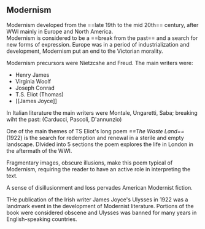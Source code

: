 ## Modernism
Modernism developed from the ==late 19th to the mid 20th== century, after WWI mainly in Europe and North America.  
Modernism is considered to be a ==break from the past== and a search for new forms of expression. 
Europe was in a period of industrialization and development, Modernism put an end to the Victorian morality. 

Modernism precursors were Nietzcshe and Freud. 
The main writers were: 
- Henry James
- Virginia Woolf 
- Joseph Conrad
- T.S. Eliot (Thomas)
- [[James Joyce]]

In Italian literature the main writers were Montale, Ungaretti, Saba; breaking wiht the past: (Carducci, Pascoli, D'annunzio)


One of the main themes of TS Eliot's long poem *==The Waste Land==* (1922) is the search for redemption and renewal in a sterile and empty landscape. 
DIvided into 5 sections the poem explores the life in London in the aftermath of the WWI.

Fragmentary images, obscure illusions, make this poem typical of Modernism, requiring the reader to have an active role in interpreting the text. 

A sense of disillusionment and loss pervades American Modernist fiction. 

THe publication of the Irish writer James Joyce's Ulysses in 1922 was a landmark event in the development of Modernist literature. Portions of the book were considered obscene and Ulysses was banned for many years in English-speaking countries. 